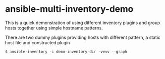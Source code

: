 # ansible-multi-inventory-demo
This is a quick demonstration of using different inventory plugins and group hosts together using simple hostname patterns.

There are two dummy plugins providing hosts with different pattern, a static host file and constructed plugin


```
$ ansible-inventory -i demo-inventory-dir -vvvv --graph

